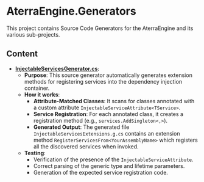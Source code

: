 # AterraEngine.Generators

This project contains Source Code Generators for the AterraEngine and its various sub-projects.

## Content

- **[InjectableServicesGenerator.cs](InjectableServicesGenerator.cs)**:
    - **Purpose**: This source generator automatically generates extension methods for registering services into the dependency injection container.
    - **How it works**:
        - **Attribute-Matched Classes**: It scans for classes annotated with a custom attribute `InjectableServiceAttribute<TService>`.
        - **Service Registration**: For each annotated class, it creates a registration method (e.g., `services.AddSingleton<,>`).
        - **Generated Output**: The generated file `InjectableServicesExtensions.g.cs` contains an extension method `RegisterServicesFrom<YourAssemblyName>` which registers all the discovered services when invoked.
    - **Testing**:
        - Verification of the presence of the `InjectableServiceAttribute`.
        - Correct parsing of the generic type and lifetime parameters.
        - Generation of the expected service registration code.
